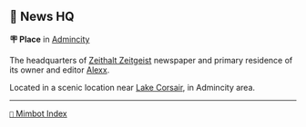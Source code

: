 ## 📰 News HQ

**🪧 Place** in [Admincity](<https://zeithalt.github.io/r/admincity.html>)

The headquarters of [Zeithalt Zeitgeist](<https://zeithalt.github.io/r/zeithalt_zeitgeist.html>) newspaper and primary residence of its owner and editor [Alexx](<https://zeithalt.github.io/r/alexx.html>).

Located in a scenic location near [Lake Corsair](<https://zeithalt.github.io/r/lake_corsair.html>), in Admincity area.


-----
[`📑` Mimbot Index](<https://zeithalt.github.io/r/#3820>)
<!---
keywords: ci, admincity, zeithalt, zeitgeist, newspaper, alexx, lake, corsair
aliases: 
-->